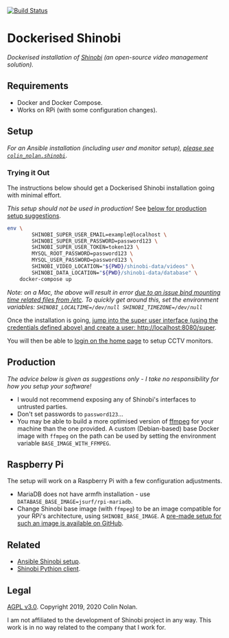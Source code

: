 [![Build Status](https://travis-ci.org/colin-nolan/docker-shinobi.svg?branch=master)](https://travis-ci.org/colin-nolan/docker-shinobi)
# Dockerised Shinobi
_Dockerised installation of [Shinobi](https://gitlab.com/Shinobi-Systems/Shinobi) (an open-source video management 
solution)._


## Requirements
- Docker and Docker Compose.
- Works on RPi (with some configuration changes).


## Setup
*For an Ansible installation (including user and monitor setup), 
[please see `colin_nolan.shinobi`](https://github.com/colin-nolan/ansible-shinobi/)*.

### Trying it Out
The instructions below should get a Dockerised Shinobi installation going with minimal effort.

_This setup should _not_ be used in production!_ 
See [below for production setup suggestions](#Production).

```bash
env \
        SHINOBI_SUPER_USER_EMAIL=example@localhost \
        SHINOBI_SUPER_USER_PASSWORD=password123 \
        SHINOBI_SUPER_USER_TOKEN=token123 \
        MYSQL_ROOT_PASSWORD=password123 \
        MYSQL_USER_PASSWORD=password123 \
        SHINOBI_VIDEO_LOCATION="${PWD}/shinobi-data/videos" \
        SHINOBI_DATA_LOCATION="${PWD}/shinobi-data/database" \
    docker-compose up
```
_Note: on a Mac, the above will result in error 
[due to an issue bind mounting time related files from /etc](https://github.com/docker/for-mac/issues/2396). 
To quickly get around this, set the environment variables: `SHINOBI_LOCALTIME=/dev/null SHINOBI_TIMEZONE=/dev/null`_

Once the installation is going, [jump into the super user interface (using the credentials defined above) and create a 
user: http://localhost:8080/super](http://localhost:8080/super).

You will then be able to [login on the home page](http://localhost:8080) to setup CCTV monitors. 


## Production
_The advice below is given as suggestions only - I take no responsibility for how you setup your software!_
- I would not recommend exposing any of Shinobi's interfaces to untrusted parties. 
- Don't set passwords to `password123`...
- You may be able to build a more optimised version of [ffmpeg](https://www.ffmpeg.org/) for your machine than the one 
  provided. A custom (Debian-based) base Docker image with `ffmpeg` on the path can be used by setting 
  the environment variable `BASE_IMAGE_WITH_FFMPEG`.


## Raspberry Pi
The setup will work on a Raspberry Pi with a few configuration adjustments.
- MariaDB does not have armfh installation - use `DATABASE_BASE_IMAGE=jsurf/rpi-mariadb`.
- Change Shinobi base image (with `ffmpeg`) to be an image compatible for your RPi's architecture, using 
  `SHINOBI_BASE_IMAGE`. A [pre-made setup for such an image is available on GitHub](https://github.com/colin-nolan/docker-ffmpeg-rpi).


## Related
- [Ansible Shinobi setup](https://github.com/colin-nolan/ansible-shinobi).
- [Shinobi Pythion client](https://github.com/colin-nolan/python-shinobi).


## Legal
[AGPL v3.0](LICENSE). Copyright 2019, 2020 Colin Nolan.

I am not affiliated to the development of Shinobi project in any way. This work is in no way related to the company that
I work for.
